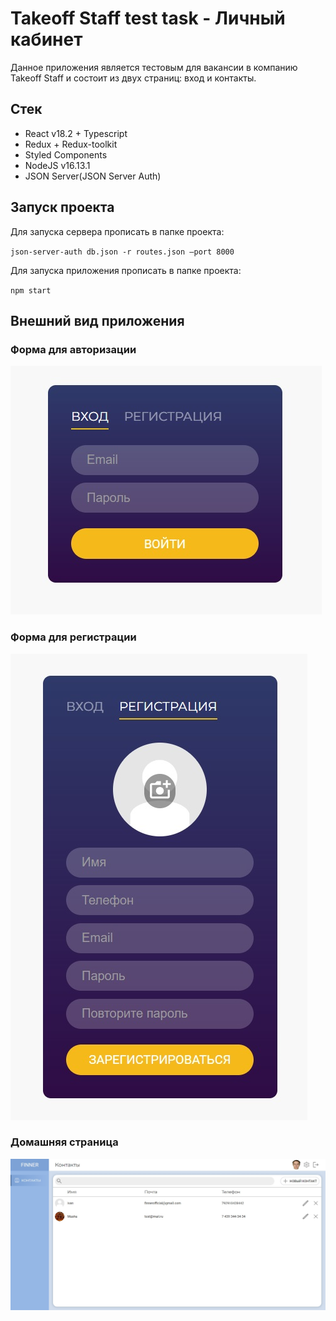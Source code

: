 # Takeoff Staff test task - Личный кабинет

Данное приложения является тестовым для вакансии в компанию Takeoff Staff и состоит из двух страниц: вход и контакты.

## Стек

* React v18.2 + Typescript
* Redux + Redux-toolkit
* Styled Components
* NodeJS v16.13.1
* JSON Server(JSON Server Auth)

## Запуск проекта

Для запуска сервера прописать в папке проекта:

`json-server-auth db.json -r routes.json —port 8000`

Для запуска приложения прописать в папке проекта:

`npm start`

## Внешний вид приложения

### Форма для авторизации

![](https://github.com/finn3r/takeoff_test/blob/main/public/login_form_example.jpg)

### Форма для регистрации

![](https://github.com/finn3r/takeoff_test/blob/main/public/register_form_example.jpg)

### Домашняя страница

![](https://github.com/finn3r/takeoff_test/blob/main/public/home_example.jpg)
